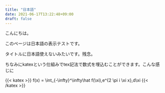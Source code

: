 ```yaml
---
title: "日本語"
date: 2021-06-17T13:22:48+09:00
draft: false
---
```


こんにちは。

このページは日本語の表示テストです。

タイトルに日本語使えないみたいです。残念。

ちなみにkatexという仕組みでtex記法で数式を埋込むことができます。こんな感じに

{{< katex >}}
f(x) = \int_{-\infty}^\infty\hat f(\xi)\,e^{2 \pi i \xi x}\,d\xi
{{< /katex >}}
